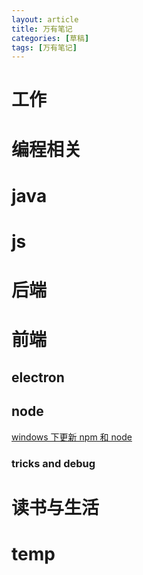 ```yaml
---
layout: article
title: 万有笔记
categories: [草稿]
tags: [万有笔记]
---
```


# 工作

# 编程相关

# java

# js

# 后端

# 前端

## electron

## node

[windows 下更新 npm 和 node](https://www.cnblogs.com/xinjie-just/p/7061619.html)

### tricks and debug




# 读书与生活

# temp